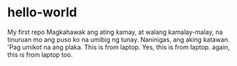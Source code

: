 # hello-world
My first repo
Magkahawak ang ating kamay, at walang kamalay-malay, na tinuruan mo ang puso ko na umibig ng tunay.
Naninigas, ang aking katawan. 'Pag umikot na ang plaka.
This is from laptop.
Yes, this is from laptop.
again, this is from laptop too.
